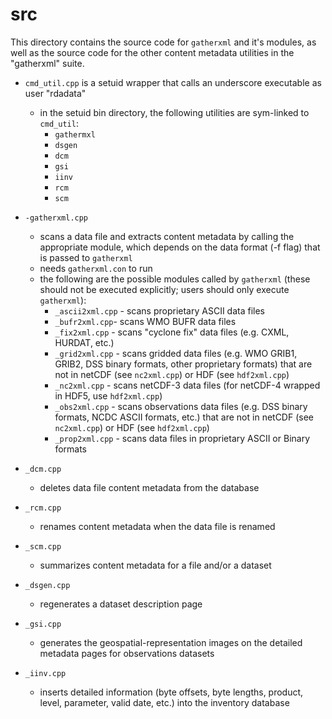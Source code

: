 # src

This directory contains the source code for ``gatherxml`` and it's modules, as well as the source code for the other content metadata utilities in the "gatherxml" suite.

- ``cmd_util.cpp`` is a setuid wrapper that calls an underscore executable as user "rdadata"
   - in the setuid bin directory, the following utilities are sym-linked to ``cmd_util``:
      - ``gathermxl``
      - ``dsgen``
      - ``dcm``
      - ``gsi``
      - ``iinv``
      - ``rcm``
      - ``scm``

- ``-gatherxml.cpp``
   - scans a data file and extracts content metadata by calling the appropriate module, which depends on the data format (-f flag) that is passed to ``gatherxml``
   - needs ``gatherxml.con`` to run
   - the following are the possible modules called by ``gatherxml`` (these should not be executed explicitly; users should only execute ``gatherxml``):
      - ``_ascii2xml.cpp`` - scans proprietary ASCII data files
      - ``_bufr2xml.cpp``- scans WMO BUFR data files
      - ``_fix2xml.cpp`` - scans "cyclone fix" data files (e.g. CXML, HURDAT, etc.)
      - ``_grid2xml.cpp`` - scans gridded data files (e.g. WMO GRIB1, GRIB2, DSS binary formats, other proprietary formats) that are not in netCDF (see ``nc2xml.cpp``) or HDF (see ``hdf2xml.cpp``)
      - ``_nc2xml.cpp`` - scans netCDF-3 data files (for netCDF-4 wrapped in HDF5, use ``hdf2xml.cpp``)
      - ``_obs2xml.cpp`` - scans observations data files (e.g. DSS binary formats, NCDC ASCII formats, etc.) that are not in netCDF (see ``nc2xml.cpp``) or HDF (see ``hdf2xml.cpp``)
      - ``_prop2xml.cpp`` - scans data files in proprietary ASCII or Binary formats
      
- ``_dcm.cpp``
   - deletes data file content metadata from the database
- ``_rcm.cpp``
   - renames content metadata when the data file is renamed
- ``_scm.cpp``
   - summarizes content metadata for a file and/or a dataset
- ``_dsgen.cpp``
   - regenerates a dataset description page
- ``_gsi.cpp``
   - generates the geospatial-representation images on the detailed metadata pages for observations datasets
- ``_iinv.cpp``
   - inserts detailed information (byte offsets, byte lengths, product, level, parameter, valid date, etc.) into the inventory database
